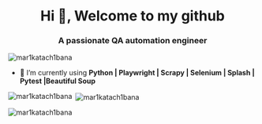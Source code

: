 <h1 align="center">Hi 👋, Welcome to my github</h1>
<h3 align="center">A passionate QA automation engineer</h3>

<p align="left"> <img src="https://komarev.com/ghpvc/?username=mar1katach1bana&label=Profile%20views&color=0e75b6&style=flat" alt="mar1katach1bana" /> </p>

- 🌱 I’m currently using **Python | Playwright | Scrapy | Selenium | Splash | Pytest |Beautiful Soup**

<p><img align="left" src="https://github-readme-stats.vercel.app/api/top-langs?username=mar1katach1bana&show_icons=true&locale=en&layout=compact" alt="mar1katach1bana" /></p>
<p>&nbsp;<img align="center" src="https://github-readme-stats.vercel.app/api?username=mar1katach1bana&show_icons=true&locale=en" alt="mar1katach1bana" /></p>
<p><img align="center" src="https://github-readme-streak-stats.herokuapp.com/?user=mar1katach1bana&" alt="mar1katach1bana" /></p>
